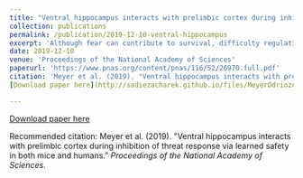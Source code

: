 ```yaml
---
title: "Ventral hippocampus interacts with prelimbic cortex during inhibition of threat response via learned safety in both mice and humans"
collection: publications
permalink: /publication/2019-12-10-ventral-hippocampus
excerpt: 'Although fear can contribute to survival, difficulty regulating threat responses can interfere with goal-directed activities and is the hallmark of anxiety disorders. These disorders are the most common psychiatric illnesses, affecting up to one-third of the population. In parallel studies across species, we identify a pathway that engages the ventral hippocampus for the attenuation of threat responses through conditioned inhibition. Conditioned inhibition relies on the specific involvement of ventral hippocampal neurons projecting to the prelimbic cortex in mice and homologous ventral hippocampal–dorsal anterior cingulate cortex functional connectivity in humans. These findings highlight a pathway for the inhibition of fear with the potential to enhance interventions for anxiety disorders by targeting an alternative neural circuitry through safety signal learning.'
date: 2019-12-10
venue: 'Proceedings of the National Academy of Sciences'
paperurl: 'https://www.pnas.org/content/pnas/116/52/26970.full.pdf'
citation: 'Meyer et al. (2019). "Ventral hippocampus interacts with prelimbic cortex during inhibition of threat response via learned safety in both mice and humans." <i>Proceedings of the National Academy of Sciences</i>.'
[Download paper here](http://sadiezacharek.github.io/files/MeyerOdriozola2019.pdf)

---
```


[Download paper here](http://sadiezacharek.github.io/files/MeyerOdriozola2019.pdf)

Recommended citation: Meyer et al. (2019). "Ventral hippocampus interacts with prelimbic cortex during inhibition of threat response via learned safety in both mice and humans." <i>Proceedings of the National Academy of Sciences</i>.
